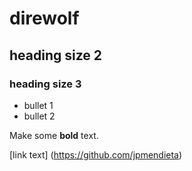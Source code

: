 # direwolf

## heading size 2

### heading size 3

* bullet 1
* bullet 2

Make some **bold** text.

[link text] (https://github.com/jpmendieta)

